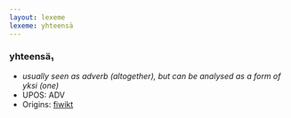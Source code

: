 ```yaml
---
layout: lexeme
lexeme: yhteensä
---
```


###  yhteensä₁

* _usually seen as adverb (altogether), but can be analysed as a form of *yksi* (one)_
* UPOS:  ADV
* Origins: [fiwikt](https://fi.wiktionary.org/wiki/yhteensä) 

